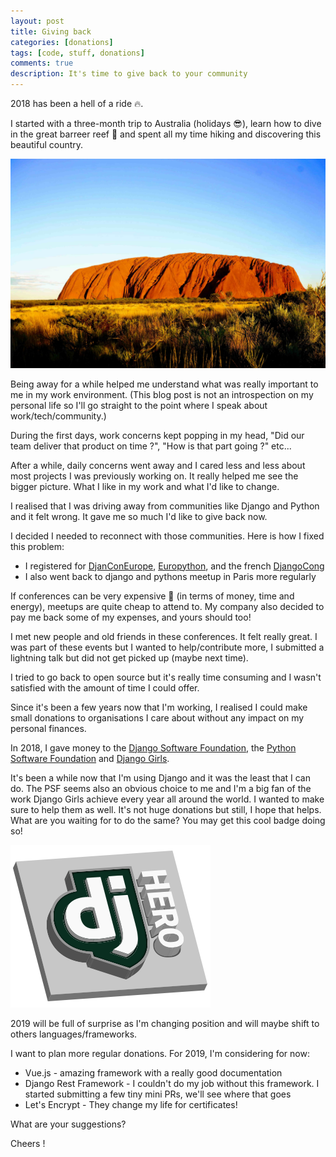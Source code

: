 ```yaml
---
layout: post
title: Giving back
categories: [donations]
tags: [code, stuff, donations]
comments: true
description: It's time to give back to your community
---
```


2018 has been a hell of a ride 🔥.

I started with a three-month trip to Australia (holidays :sunglasses:), learn how to dive in the great barreer reef :tropical_fish: and spent all my time hiking and discovering this beautiful country.

![Australia_Uluru](/assets/images/australia_uluru.jpg)

Being away for a while helped me understand what was really important to me in my work environment. (This blog post is not an introspection on my personal life so I'll go straight to the point where I speak about work/tech/community.)

During the first days, work concerns kept popping in my head, "Did our team deliver that product on time ?", "How is that part going ?" etc...

After a while, daily concerns went away and I cared less and less about most projects I was previously working on. It really helped me see the bigger picture. What I like in my work and what I'd like to change.

I realised that I was driving away from communities like Django and Python and it felt wrong. It gave me so much I'd like to give back now.

I decided I needed to reconnect with those communities. Here is how I fixed this problem:

- I registered for [DjanConEurope](https://2018.djangocon.eu/), [Europython](https://ep2018.europython.eu/en/), and the french [DjangoCong](http://rencontres.django-fr.org/2018/)
- I also went back to django and pythons meetup in Paris more regularly

If conferences can be very expensive :money_with_wings: (in terms of money, time and energy), meetups are quite cheap to attend to. My company also decided to pay me back some of my expenses, and yours should too!

I met new people and old friends in these conferences. It felt really great. I was part of these events but I wanted to help/contribute more, I submitted a lightning talk but did not get picked up (maybe next time).

I tried to go back to open source but it's really time consuming and I wasn't satisfied with the amount of time I could offer.

Since it's been a few years now that I'm working, I realised I could make small donations to organisations I care about without any impact on my personal finances.

In 2018, I gave money to the [Django Software Foundation](https://www.djangoproject.com/fundraising/), the [Python Software Foundation](https://www.python.org/psf/donations/) and [Django Girls](https://djangogirls.org/).

It's been a while now that I'm using Django and it was the least that I can do. The PSF seems also an obvious choice to me and I'm a big fan of the work Django Girls achieve every year all around the world. I wanted to make sure to help them as well.
It's not huge donations but still, I hope that helps. What are you waiting for to do the same? You may get this cool badge doing so!

![django_badge](/assets/images/django_hero.png)

2019 will be full of surprise as I'm changing position and will maybe shift to others languages/frameworks.

I want to plan more regular donations. For 2019, I'm considering for now:

- Vue.js - amazing framework with a really good documentation
- Django Rest Framework - I couldn't do my job without this framework. I started submitting a few tiny mini PRs, we'll see where that goes
- Let's Encrypt - They change my life for certificates!


What are your suggestions?

Cheers !
